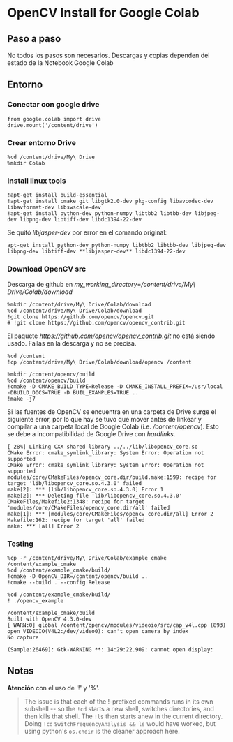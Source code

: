 # OpenCV Install for Google Colab

## Paso a paso
No todos los pasos son necesarios. Descargas y copias dependen del estado de la Notebook Google Colab

## Entorno 

### Conectar con google drive
```
from google.colab import drive
drive.mount('/content/drive')
```

### Crear entorno Drive
```
%cd /content/drive/My\ Drive
%mkdir Colab
```

### Install linux tools

```
!apt-get install build-essential
!apt-get install cmake git libgtk2.0-dev pkg-config libavcodec-dev libavformat-dev libswscale-dev
!apt-get install python-dev python-numpy libtbb2 libtbb-dev libjpeg-dev libpng-dev libtiff-dev libdc1394-22-dev
```
Se quitó *libjasper-dev* por error en el comando original:
```
apt-get install python-dev python-numpy libtbb2 libtbb-dev libjpeg-dev libpng-dev libtiff-dev **libjasper-dev** libdc1394-22-dev
```

### Download OpenCV src
Descarga de github en *my_working_directory*=*/content/drive/My\ Drive/Colab/download*
```
%mkdir /content/drive/My\ Drive/Colab/download
%cd /content/drive/My\ Drive/Colab/download
!git clone https://github.com/opencv/opencv.git
# !git clone https://github.com/opencv/opencv_contrib.git
```
El paquete *https://github.com/opencv/opencv_contrib.git* no está siendo usado. Fallas en la descarga y no se precisa.

```
%cd /content
!cp /content/drive/My\ Drive/Colab/download/opencv /content
```

```
%mkdir /content/opencv/build
%cd /content/opencv/build
!cmake -D CMAKE_BUILD_TYPE=Release -D CMAKE_INSTALL_PREFIX=/usr/local -DBUILD_DOCS=TRUE -D BUIL_EXAMPLES=TRUE ..
!make -j7
```


Si las fuentes de OpenCV se encuentra en una carpeta de Drive surge el siguiente error, por lo que hay se tuvo que mover antes de linkear y compilar a una carpeta local de Google Colab (i.e. */content/opencv*). Esto se debe a incompatibilidad de Google Drive con *hardlinks*.

```
[ 28%] Linking CXX shared library ../../lib/libopencv_core.so
CMake Error: cmake_symlink_library: System Error: Operation not supported
CMake Error: cmake_symlink_library: System Error: Operation not supported
modules/core/CMakeFiles/opencv_core.dir/build.make:1599: recipe for target 'lib/libopencv_core.so.4.3.0' failed
make[2]: *** [lib/libopencv_core.so.4.3.0] Error 1
make[2]: *** Deleting file 'lib/libopencv_core.so.4.3.0'
CMakeFiles/Makefile2:1348: recipe for target 'modules/core/CMakeFiles/opencv_core.dir/all' failed
make[1]: *** [modules/core/CMakeFiles/opencv_core.dir/all] Error 2
Makefile:162: recipe for target 'all' failed
make: *** [all] Error 2
```


### Testing
```
%cp -r /content/drive/My\ Drive/Colab/example_cmake /content/example_cmake
%cd /content/example_cmake/build/
!cmake -D OpenCV_DIR=/content/opencv/build ..
!cmake --build . --config Release
```
```
%cd /content/example_cmake/build/
! ./opencv_example
```

```
/content/example_cmake/build
Built with OpenCV 4.3.0-dev
[ WARN:0] global /content/opencv/modules/videoio/src/cap_v4l.cpp (893) open VIDEOIO(V4L2:/dev/video0): can't open camera by index
No capture

(Sample:26469): Gtk-WARNING **: 14:29:22.909: cannot open display: 
```




## Notas
**Atención** con el uso de '!' y '%'.
> The issue is that each of the !-prefixed commands runs in its own subshell -- so the ```!cd``` starts a new shell, switches directories, and then kills that shell. The ```!ls``` then starts anew in the current directory. Doing ```!cd``` ```SwitchFrequencyAnalysis && ls``` would have worked, but using python's ```os.chdir``` is the cleaner approach here.



